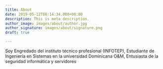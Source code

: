 ```yaml
---
title: About
date: 2019-05-12T06:14:34.000+00:00
description: This is meta description.
author_image: images/about/author.jpg
author_signature: images/about/signature.png
draft: true

---
```

Soy Engredado del instituto técnico profesional (INFOTEP), Estudiante de Ingeniería en Sistemas en la universidad Dominicana O&M, Entusiasta de la seguridad informática y servidores